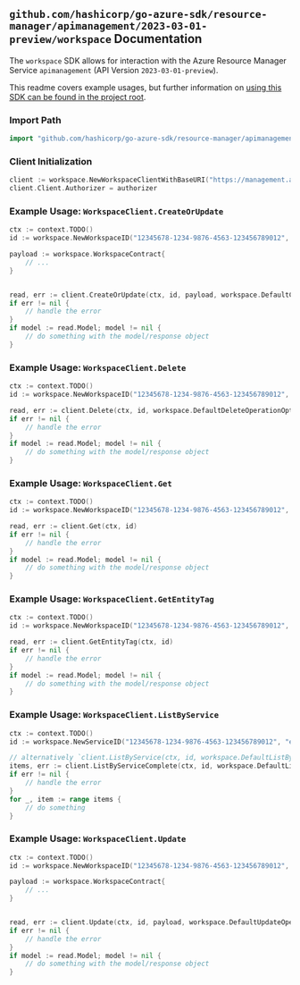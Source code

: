 
## `github.com/hashicorp/go-azure-sdk/resource-manager/apimanagement/2023-03-01-preview/workspace` Documentation

The `workspace` SDK allows for interaction with the Azure Resource Manager Service `apimanagement` (API Version `2023-03-01-preview`).

This readme covers example usages, but further information on [using this SDK can be found in the project root](https://github.com/hashicorp/go-azure-sdk/tree/main/docs).

### Import Path

```go
import "github.com/hashicorp/go-azure-sdk/resource-manager/apimanagement/2023-03-01-preview/workspace"
```


### Client Initialization

```go
client := workspace.NewWorkspaceClientWithBaseURI("https://management.azure.com")
client.Client.Authorizer = authorizer
```


### Example Usage: `WorkspaceClient.CreateOrUpdate`

```go
ctx := context.TODO()
id := workspace.NewWorkspaceID("12345678-1234-9876-4563-123456789012", "example-resource-group", "serviceValue", "workspaceIdValue")

payload := workspace.WorkspaceContract{
	// ...
}


read, err := client.CreateOrUpdate(ctx, id, payload, workspace.DefaultCreateOrUpdateOperationOptions())
if err != nil {
	// handle the error
}
if model := read.Model; model != nil {
	// do something with the model/response object
}
```


### Example Usage: `WorkspaceClient.Delete`

```go
ctx := context.TODO()
id := workspace.NewWorkspaceID("12345678-1234-9876-4563-123456789012", "example-resource-group", "serviceValue", "workspaceIdValue")

read, err := client.Delete(ctx, id, workspace.DefaultDeleteOperationOptions())
if err != nil {
	// handle the error
}
if model := read.Model; model != nil {
	// do something with the model/response object
}
```


### Example Usage: `WorkspaceClient.Get`

```go
ctx := context.TODO()
id := workspace.NewWorkspaceID("12345678-1234-9876-4563-123456789012", "example-resource-group", "serviceValue", "workspaceIdValue")

read, err := client.Get(ctx, id)
if err != nil {
	// handle the error
}
if model := read.Model; model != nil {
	// do something with the model/response object
}
```


### Example Usage: `WorkspaceClient.GetEntityTag`

```go
ctx := context.TODO()
id := workspace.NewWorkspaceID("12345678-1234-9876-4563-123456789012", "example-resource-group", "serviceValue", "workspaceIdValue")

read, err := client.GetEntityTag(ctx, id)
if err != nil {
	// handle the error
}
if model := read.Model; model != nil {
	// do something with the model/response object
}
```


### Example Usage: `WorkspaceClient.ListByService`

```go
ctx := context.TODO()
id := workspace.NewServiceID("12345678-1234-9876-4563-123456789012", "example-resource-group", "serviceValue")

// alternatively `client.ListByService(ctx, id, workspace.DefaultListByServiceOperationOptions())` can be used to do batched pagination
items, err := client.ListByServiceComplete(ctx, id, workspace.DefaultListByServiceOperationOptions())
if err != nil {
	// handle the error
}
for _, item := range items {
	// do something
}
```


### Example Usage: `WorkspaceClient.Update`

```go
ctx := context.TODO()
id := workspace.NewWorkspaceID("12345678-1234-9876-4563-123456789012", "example-resource-group", "serviceValue", "workspaceIdValue")

payload := workspace.WorkspaceContract{
	// ...
}


read, err := client.Update(ctx, id, payload, workspace.DefaultUpdateOperationOptions())
if err != nil {
	// handle the error
}
if model := read.Model; model != nil {
	// do something with the model/response object
}
```
